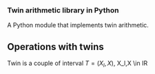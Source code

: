 ### Twin arithmetic  library in Python
A Python module that implements twin arithmetic.
## Operations with twins
Twin is a couple of interval $T=(X_l,X)$, X_l,X \in IR 
